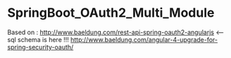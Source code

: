 # SpringBoot_OAuth2_Multi_Module

Based on :
http://www.baeldung.com/rest-api-spring-oauth2-angularjs <-- sql schema is here !!!
http://www.baeldung.com/angular-4-upgrade-for-spring-security-oauth/
